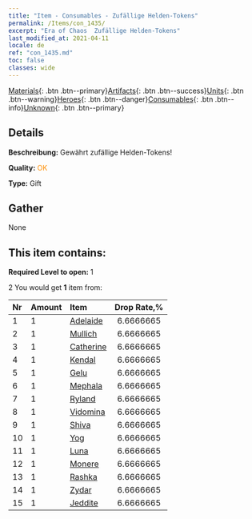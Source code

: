 ```yaml
---
title: "Item - Consumables - Zufällige Helden-Tokens"
permalink: /Items/con_1435/
excerpt: "Era of Chaos  Zufällige Helden-Tokens"
last_modified_at: 2021-04-11
locale: de
ref: "con_1435.md"
toc: false
classes: wide
---
```

 [Materials](/de/Items/){: .btn .btn--primary}[Artifacts](/de/Items/Artifacts/){: .btn .btn--success}[Units](/de/Items/Units/){: .btn .btn--warning}[Heroes](/de/Items/Heroes/){: .btn .btn--danger}[Consumables](/de/Items/Consumables/){: .btn .btn--info}[Unknown](/de/Items/Unknown/){: .btn .btn--primary}

## Details
 **Beschreibung:** Gewährt zufällige Helden-Tokens!

 **Quality:** <span style="color: #FF8C00">OK</span>

 **Type:** Gift

## Gather

  None

## This item contains:

 **Required Level to open:** 1

 2 You would get **1** item  from:

  | Nr | Amount |     Item    | Drop Rate,% |
  |:---|:-------|:------------|:---------:|
  | 1 | 1 | [Adelaide](/de/Items/her_359/) | 6.6666665 | 
  | 2 | 1 | [Mullich](/de/Items/her_360/) | 6.6666665 | 
  | 3 | 1 | [Catherine](/de/Items/her_361/) | 6.6666665 | 
  | 4 | 1 | [Kendal](/de/Items/her_363/) | 6.6666665 | 
  | 5 | 1 | [Gelu](/de/Items/her_366/) | 6.6666665 | 
  | 6 | 1 | [Mephala](/de/Items/her_367/) | 6.6666665 | 
  | 7 | 1 | [Ryland](/de/Items/her_368/) | 6.6666665 | 
  | 8 | 1 | [Vidomina](/de/Items/her_372/) | 6.6666665 | 
  | 9 | 1 | [Shiva](/de/Items/her_376/) | 6.6666665 | 
  | 10 | 1 | [Yog](/de/Items/her_377/) | 6.6666665 | 
  | 11 | 1 | [Luna](/de/Items/her_378/) | 6.6666665 | 
  | 12 | 1 | [Monere](/de/Items/her_379/) | 6.6666665 | 
  | 13 | 1 | [Rashka](/de/Items/her_384/) | 6.6666665 | 
  | 14 | 1 | [Zydar](/de/Items/her_385/) | 6.6666665 | 
  | 15 | 1 | [Jeddite](/de/Items/her_391/) | 6.6666665 | 

